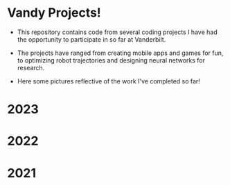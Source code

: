 # Vandy Projects!
- This repository contains code from several coding projects I have had the opportunity to participate in so far at Vanderbilt.

- The projects have ranged from creating mobile apps and games for fun, to optimizing robot trajectories and designing neural networks for research. 

- Here some pictures reflective of the work I've completed so far!

# 2023


# 2022


# 2021
